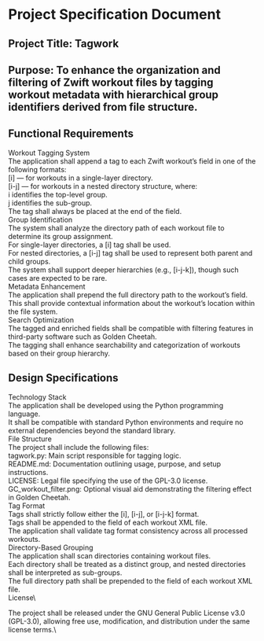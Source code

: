 # Project Specification Document
## Project Title: Tagwork 
## Purpose: To enhance the organization and filtering of Zwift workout files by tagging workout metadata with hierarchical group identifiers derived from file structure.

## Functional Requirements
Workout Tagging System\
The application shall append a tag to each Zwift workout’s <name> field in one of the following formats:\
[i] — for workouts in a single-layer directory.\
[i-j] — for workouts in a nested directory structure, where:\
i identifies the top-level group.\
j identifies the sub-group.\
The tag shall always be placed at the end of the <name> field.\
Group Identification\
The system shall analyze the directory path of each workout file to determine its group assignment.\
For single-layer directories, a [i] tag shall be used.\
For nested directories, a [i-j] tag shall be used to represent both parent and child groups.\
The system shall support deeper hierarchies (e.g., [i-j-k]), though such cases are expected to be rare.\
Metadata Enhancement\
The application shall prepend the full directory path to the workout’s <description> field.\
This shall provide contextual information about the workout’s location within the file system.\
Search Optimization\
The tagged <name> and enriched <description> fields shall be compatible with filtering features in third-party software such as Golden Cheetah.\
The tagging shall enhance searchability and categorization of workouts based on their group hierarchy.

## Design Specifications
Technology Stack\
The application shall be developed using the Python programming language.\
It shall be compatible with standard Python environments and require no external dependencies beyond the standard library.\
File Structure\
The project shall include the following files:\
tagwork.py: Main script responsible for tagging logic.\
README.md: Documentation outlining usage, purpose, and setup instructions.\
LICENSE: Legal file specifying the use of the GPL-3.0 license.\
GC_workout_filter.png: Optional visual aid demonstrating the filtering effect in Golden Cheetah.\
Tag Format\
Tags shall strictly follow either the [i], [i-j], or [i-j-k] format.\
Tags shall be appended to the <name> field of each workout XML file.\
The application shall validate tag format consistency across all processed workouts.\
Directory-Based Grouping\
The application shall scan directories containing workout files.\
Each directory shall be treated as a distinct group, and nested directories shall be interpreted as sub-groups.\
The full directory path shall be prepended to the <description> field of each workout XML file.\
License\

The project shall be released under the GNU General Public License v3.0 (GPL-3.0), allowing free use, modification, and distribution under the same license terms.\

